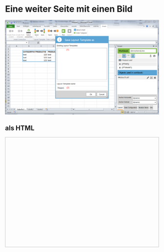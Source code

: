 # Eine weiter Seite mit einen Bild

![](/assets/Excel_fromScratch_Productlist3.1.PNG)


## als HTML

<img scr="/assets/Excel_fromScratch_Productlist3.1.PNG" width="600" height="360" />


